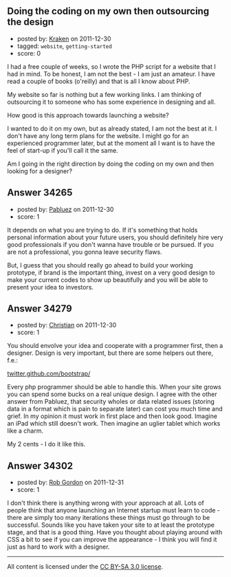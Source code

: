 ## Doing the coding on my own then outsourcing the design

- posted by: [Kraken](https://stackexchange.com/users/-1/11701-kraken) on 2011-12-30
- tagged: `website`, `getting-started`
- score: 0

I had a free couple of weeks, so I wrote the PHP script for a website that I had in mind. To be honest, I am not the best - I am just an amateur. I have read a couple of books (o'reilly) and that is all I know about PHP.

My website so far is nothing but a few working links. I am thinking of outsourcing it to someone who has some experience in designing and all.

How good is this approach towards launching a website?

I wanted to do it on my own, but as already stated, I am not the best at it. I don't have any long term plans for the website. I might go for an experienced programmer later, but at the moment all I want is to have the feel of start-up if you'll call it the same.

Am I going in the right direction by doing the coding on my own and then looking for a designer?



## Answer 34265

- posted by: [Pabluez](https://stackexchange.com/users/-1/15314-pabluez) on 2011-12-30
- score: 1

It depends on what you are trying to do. If it's something that holds personal information about your future users, you should definitely hire very good professionals if you don't wanna have trouble or be pursued. If you are not a professional, you gonna leave security flaws.

But, I guess that you should really go ahead to build your working prototype, if brand is the important thing, invest on a very good design to make your current codes to show up beautifully and you will be able to present your idea to investors.


## Answer 34279

- posted by: [Christian](https://stackexchange.com/users/-1/9952-christian) on 2011-12-30
- score: 1

<p>You should envolve your idea and cooperate with a programmer first, then a designer. Design is very important, but there are some helpers out there, f.e.:</p>

<p><a href="http://twitter.github.com/bootstrap/" rel="nofollow">twitter.github.com/bootstrap/</a></p>

<p>Every php programmer should be able to handle this. When your site grows you can spend some bucks on a real unique design. I agree with the other answer from Pabluez, that security wholes or data related issues (storing data in a format which is pain to separate later) can cost you much time and grief. In my opinion it must work in first place and then look good. Imagine an iPad which still doesn't work. Then imagine an uglier tablet which works like a charm.</p>

<p>My 2 cents - I do it like this.</p>



## Answer 34302

- posted by: [Rob Gordon](https://stackexchange.com/users/-1/8967-rob-gordon) on 2011-12-31
- score: 1

I don't think there is anything wrong with your approach at all.   Lots of people think that anyone launching an Internet startup must learn to code - there are simply too many iterations these things must go through to be successful.  Sounds like you have taken your site to at least the prototype stage, and that is a good thing.   Have you thought about playing around with CSS a bit to see if you can improve the appearance - I think you will find it just as hard to work with a designer. 



---

All content is licensed under the [CC BY-SA 3.0 license](https://creativecommons.org/licenses/by-sa/3.0/).
